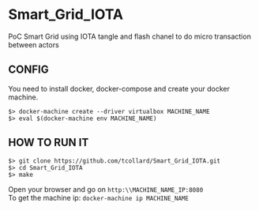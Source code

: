 # Smart_Grid_IOTA
PoC Smart Grid using IOTA tangle and flash chanel to do micro transaction between actors

## CONFIG
You need to install docker, docker-compose and create your docker machine.
```
$> docker-machine create --driver virtualbox MACHINE_NAME
$> eval $(docker-machine env MACHINE_NAME)
```

## HOW TO RUN IT
```
$> git clone https://github.com/tcollard/Smart_Grid_IOTA.git
$> cd Smart_Grid_IOTA
$> make
```
Open your browser and go on `http:\\MACHINE_NAME_IP:8080`\
To get the machine ip: `docker-machine ip MACHINE_NAME`
